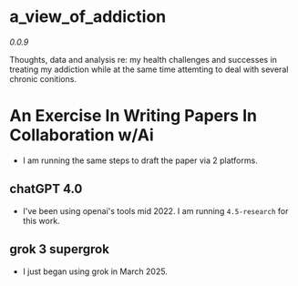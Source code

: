 # a_view_of_addiction
_0.0.9_

Thoughts, data and analysis re: my health challenges and successes in treating my addiction while at the same time attemting to deal with several chronic conitions.

# An Exercise In Writing Papers In Collaboration w/Ai

- I am running the same steps to draft the paper via 2 platforms.

## chatGPT 4.0

- I've been using openai's tools mid 2022. I am running `4.5-research` for this work.

## grok 3 supergrok

- I just began using grok in March 2025.

  
